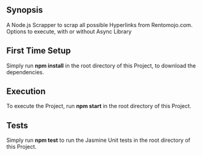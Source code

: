 ## Synopsis

A Node.js Scrapper to scrap all possible Hyperlinks from Rentomojo.com. Options to execute, with or without Async Library

## First Time Setup

Simply run **npm install** in the root directory of this Project, to download the dependencies.

## Execution

To execute the Project, run **npm start** in the root directory of this Project.

## Tests

Simply run **npm test** to run the Jasmine Unit tests in the root directory of this Project.
